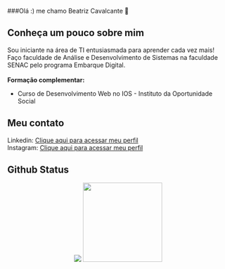 ###Olá :) me chamo Beatriz Cavalcante 👋

<div>
  <h2>Conheça um pouco sobre mim</h2>
  <p>
    Sou iniciante na área de TI entusiasmada para aprender cada vez mais! <br>
    Faço faculdade de Análise e Desenvolvimento de Sistemas na faculdade SENAC pelo programa Embarque Digital. <br> <br>
    <strong>Formação complementar:</strong> <br>
    <ul>
      <li>Curso de Desenvolvimento Web no IOS - Instituto da Oportunidade Social </li>
    </ul>  
  </p>
</div>

<div>
  <h2>Meu contato</h2>
  <p>
    Linkedin: <a href="https://www.linkedin.com/in/beatriz-cavalcante-554542271/">Clique aqui para acessar meu perfil</a> <br>
    Instagram: <a href="https://www.instagram.com/beatriiz_cavalcante/?igshid=MmU2YjMzNjRlOQ%3D%3D">Clique aqui para acessar meu perfil</a>
  </p>
</div>
  <h2>Github Status</h2>
<div align="center">
    <img src="https://github-readme-stats.vercel.app/api/top-langs/?username=Beatriiz-Cavalcante&layout=compact&langs_count=10&theme=dracula"/> 
  <img height="180em" src="https://github-readme-stats.vercel.app/api?username=Beatriiz-Cavalcante&show_icons=true&theme=dracula&include_all_commits=true&count_private=true"/> 
 
</div>
<!--
Here are some ideas to get you started:

- 🔭 I’m currently working on ...
- 🌱 I’m currently learning ...
- 👯 I’m looking to collaborate on ...
- 🤔 I’m looking for help with ...
- 💬 Ask me about ...
- 📫 How to reach me: ...
- 😄 Pronouns: ...
- ⚡ Fun fact: ...
-->
